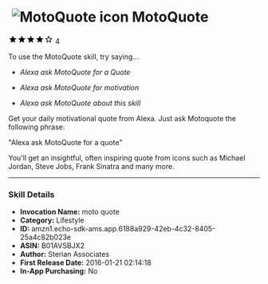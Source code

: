 # &nbsp;<img src="https://github.com/dale3h/alexa-skills-list/raw/master/skills/motoquote/B01AVSBJX2/app_icon" alt="MotoQuote icon" width="36"> MotoQuote
![4 stars](../../../images/ic_star_black_18dp_1x.png)![4 stars](../../../images/ic_star_black_18dp_1x.png)![4 stars](../../../images/ic_star_black_18dp_1x.png)![4 stars](../../../images/ic_star_black_18dp_1x.png)![4 stars](../../../images/ic_star_border_black_18dp_1x.png) 4

To use the MotoQuote skill, try saying...

* *Alexa ask MotoQuote for a Quote*

* *Alexa ask MotoQuote for motivation*

* *Alexa ask MotoQuote about this skill*

Get your daily motivational quote from Alexa. Just ask Motoquote the following phrase:

"Alexa ask MotoQuote for a quote"

You'll get an insightful, often inspiring quote from icons such as Michael Jordan, Steve Jobs, Frank Sinatra and many more.

***

### Skill Details

* **Invocation Name:** moto quote
* **Category:** Lifestyle
* **ID:** amzn1.echo-sdk-ams.app.6188a929-42eb-4c32-8405-25a4c82b023e
* **ASIN:** B01AVSBJX2
* **Author:** Sterian Associates
* **First Release Date:** 2016-01-21 02:14:18
* **In-App Purchasing:** No
